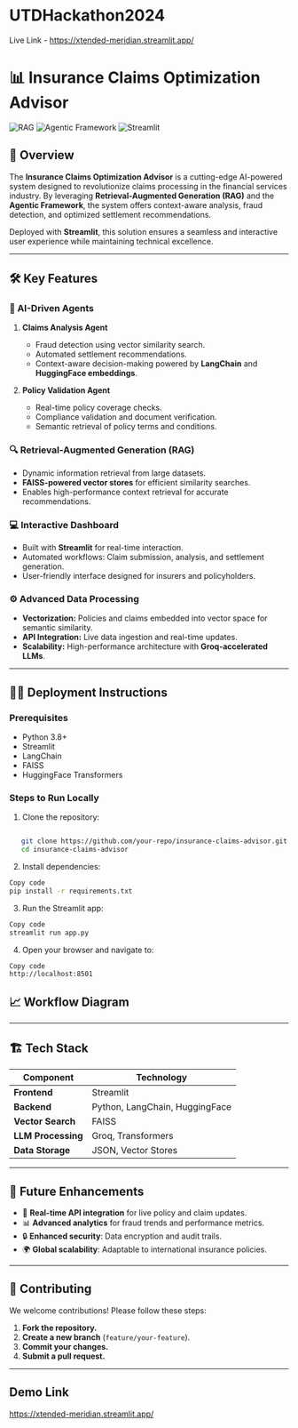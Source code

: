 # UTDHackathon2024
Live Link - https://xtended-meridian.streamlit.app/

# 📊 Insurance Claims Optimization Advisor

![RAG](https://img.shields.io/badge/RAG-Powered-blue) ![Agentic Framework](https://img.shields.io/badge/Agentic%20Framework-Integrated-green) ![Streamlit](https://img.shields.io/badge/Streamlit-Deployed-red)

## 🚀 Overview

The **Insurance Claims Optimization Advisor** is a cutting-edge AI-powered system designed to revolutionize claims processing in the financial services industry. By leveraging **Retrieval-Augmented Generation (RAG)** and the **Agentic Framework**, the system offers context-aware analysis, fraud detection, and optimized settlement recommendations. 

Deployed with **Streamlit**, this solution ensures a seamless and interactive user experience while maintaining technical excellence.

---

## 🛠️ Key Features

### 🤖 AI-Driven Agents
1. **Claims Analysis Agent**  
   - Fraud detection using vector similarity search.
   - Automated settlement recommendations.
   - Context-aware decision-making powered by **LangChain** and **HuggingFace embeddings**.

2. **Policy Validation Agent**  
   - Real-time policy coverage checks.
   - Compliance validation and document verification.
   - Semantic retrieval of policy terms and conditions.

### 🔍 Retrieval-Augmented Generation (RAG)
- Dynamic information retrieval from large datasets.
- **FAISS-powered vector stores** for efficient similarity searches.
- Enables high-performance context retrieval for accurate recommendations.

### 💻 Interactive Dashboard
- Built with **Streamlit** for real-time interaction.
- Automated workflows: Claim submission, analysis, and settlement generation.
- User-friendly interface designed for insurers and policyholders.

### ⚙️ Advanced Data Processing
- **Vectorization:** Policies and claims embedded into vector space for semantic similarity.
- **API Integration:** Live data ingestion and real-time updates.
- **Scalability:** High-performance architecture with **Groq-accelerated LLMs**.

---

## 🧑‍💻 Deployment Instructions

### Prerequisites
- Python 3.8+
- Streamlit
- LangChain
- FAISS
- HuggingFace Transformers

### Steps to Run Locally
1. Clone the repository:
```bash

   git clone https://github.com/your-repo/insurance-claims-advisor.git
   cd insurance-claims-advisor
```

2. Install dependencies:
```bash
Copy code
pip install -r requirements.txt
```
3. Run the Streamlit app:

```bash
Copy code
streamlit run app.py
```
4. Open your browser and navigate to:

```arduino
Copy code
http://localhost:8501
```

## 📈 Workflow Diagram

---

## 🏗️ Tech Stack

| **Component**       | **Technology**                   |
|----------------------|----------------------------------|
| **Frontend**         | Streamlit                       |
| **Backend**          | Python, LangChain, HuggingFace  |
| **Vector Search**    | FAISS                           |
| **LLM Processing**   | Groq, Transformers              |
| **Data Storage**     | JSON, Vector Stores             |

---

## 🚀 Future Enhancements

- 🔗 **Real-time API integration** for live policy and claim updates.
- 📊 **Advanced analytics** for fraud trends and performance metrics.
- 🔒 **Enhanced security**: Data encryption and audit trails.
- 🌍 **Global scalability**: Adaptable to international insurance policies.

---


## 🤝 Contributing

We welcome contributions! Please follow these steps:

1. **Fork the repository.**
2. **Create a new branch** (`feature/your-feature`).
3. **Commit your changes.**
4. **Submit a pull request.**

---
## Demo Link
https://xtended-meridian.streamlit.app/

